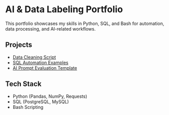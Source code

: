 # AI & Data Labeling Portfolio

This portfolio showcases my skills in Python, SQL, and Bash for automation, data processing, and AI-related workflows.

## Projects
- [Data Cleaning Script](scripts/data_cleaning.py)
- [SQL Automation Examples](scripts/sql_queries.sql)
- [AI Prompt Evaluation Template](scripts/prompt_eval_template.md)

## Tech Stack
- Python (Pandas, NumPy, Requests)
- SQL (PostgreSQL, MySQL)
- Bash Scripting
